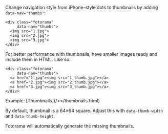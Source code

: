 Change navigation style from iPhone-style dots to thumbnails by adding `data-nav="thumbs"`:

	<div class="fotorama"
	     data-nav="thumbs">
	  <img src="1.jpg">
	  <img src="2.jpg">
	  <img src="3.jpg">
	</div>

For better performance with thumbnails, have smaller images ready and include them in <abbr>HTML</abbr>. Like so:

	<div class="fotorama"
	     data-nav="thumbs">
	  <a href="1.jpg"><img src="1_thumb.jpg"></a>
	  <a href="2.jpg"><img src="2_thumb.jpg"></a>
	  <a href="3.jpg"><img src="3_thumb.jpg"></a>
	</div>

<p class="after-pre">Example: [Thumbnails](/<>/thumbnails.html)</p>

By default, thumbnail is a 64×64 square. Adjust this with `data-thumb-width` and `data-thumb-height`.

Fotorama will automatically generate the missing thumbnails.
